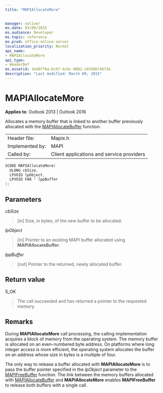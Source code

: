 ```yaml
---
title: "MAPIAllocateMore"
 
 
manager: soliver
ms.date: 03/09/2015
ms.audience: Developer
ms.topic: reference
ms.prod: office-online-server
localization_priority: Normal
api_name:
- MAPIAllocateMore
api_type:
- HeaderDef
ms.assetid: 3e48f76a-bc97-4cbc-9082-c07dd674b73e
description: "Last modified: March 09, 2015"
---
```


# MAPIAllocateMore

  
  
**Applies to**: Outlook 2013 | Outlook 2016 
  
Allocates a memory buffer that is linked to another buffer previously allocated with the [MAPIAllocateBuffer](mapiallocatebuffer.md) function. 
  
|||
|:-----|:-----|
|Header file:  <br/> |Mapix.h  <br/> |
|Implemented by:  <br/> |MAPI  <br/> |
|Called by:  <br/> |Client applications and service providers  <br/> |
   
```cpp
SCODE MAPIAllocateMore(
  ULONG cbSize,
  LPVOID lpObject,
  LPVOID FAR * lppBuffer
);
```

## Parameters

 _cbSize_
  
> [in] Size, in bytes, of the new buffer to be allocated. 
    
 _lpObject_
  
> [in] Pointer to an existing MAPI buffer allocated using **MAPIAllocateBuffer**.
    
 _lppBuffer_
  
> [out] Pointer to the returned, newly allocated buffer.
    
## Return value

S_OK 
  
> The call succeeded and has returned a pointer to the requested memory.
    
## Remarks

During **MAPIAllocateMore** call processing, the calling implementation acquires a block of memory from the operating system. The memory buffer is allocated on an even-numbered byte address. On platforms where long integer access is more efficient, the operating system allocates the buffer on an address whose size in bytes is a multiple of four. 
  
The only way to release a buffer allocated with **MAPIAllocateMore** is to pass the buffer pointer specified in the  _lpObject_ parameter to the [MAPIFreeBuffer](mapifreebuffer.md) function. The link between the memory buffers allocated with [MAPIAllocateBuffer](mapiallocatebuffer.md) and **MAPIAllocateMore** enables **MAPIFreeBuffer** to release both buffers with a single call. 
  

